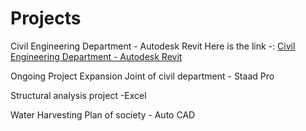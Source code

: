 # Projects

Civil Engineering Department - Autodesk Revit 
Here is the link -:
<a href="https://drive.google.com/open?id=1Y9gpUZ-vP1cWmrC-rr7ImiK7YcQLgC05">Civil Engineering Department - Autodesk Revit</a>

Ongoing Project Expansion Joint of civil department - Staad Pro

Structural analysis project -Excel

Water Harvesting Plan of society - Auto CAD
